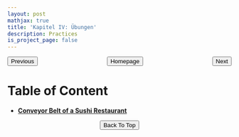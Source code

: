 ```yaml
---
layout: post
mathjax: true
title: 'Kapitel IV: Übungen'
description: Practices
is_project_page: false
---
```



<p style="text-align:center;">
<button type="button" onclick="window.location.href='index.html';">Homepage</button>
<span style="float:left;"><button type="button" onclick="window.location.href='KapIII.html';">Previous</button></span>
<span style="float:right;"><button type="button" onclick="alert('This is the last chapter!')">Next</button></span>
</p>

# **Table of Content**

* [**Conveyor Belt of a Sushi Restaurant**](übung01_SushiBelt.html)


<p style="text-align:center;">
<button type="button" onclick="window.location.href='#top';">Back To Top</button>
<p>
